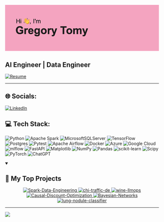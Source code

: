 ![](header.png)

## **AI Engineer | Data Engineer**


[![Resume](https://img.shields.io/badge/Resume-blue)](Gregory_Tomy_Resume.pdf)

---

## 🌐 Socials:
[![LinkedIn](https://img.shields.io/badge/LinkedIn-0077B5?style=for-the-badge&logo=linkedin&logoColor=white)](https://www.linkedin.com/in/gregorytomy/) 

## 💻 Tech Stack:
![Python](https://img.shields.io/badge/python-3670A0?style=for-the-badge&logo=python&logoColor=ffdd54) 
![Apache Spark](https://img.shields.io/badge/Apache%20Spark-FDEE21?style=flat-square&logo=apachespark&logoColor=black)
![MicrosoftSQLServer](https://img.shields.io/badge/Microsoft%20SQL%20Server-CC2927?style=for-the-badge&logo=microsoft%20sql%20server&logoColor=white) 
![TensorFlow](https://img.shields.io/badge/TensorFlow-%23FF6F00.svg?style=for-the-badge&logo=TensorFlow&logoColor=white) 
![Postgres](https://img.shields.io/badge/postgres-%23316192.svg?style=for-the-badge&logo=postgresql&logoColor=white)
![Pytest](https://img.shields.io/badge/pytest-%23ffffff.svg?style=for-the-badge&logo=pytest&logoColor=2f9fe3)
![Apache Airflow](https://img.shields.io/badge/Apache%20Airflow-017CEE?style=for-the-badge&logo=Apache%20Airflow&logoColor=white)
![Docker](https://img.shields.io/badge/docker-%230db7ed.svg?style=for-the-badge&logo=docker&logoColor=white) 
![Azure](https://img.shields.io/badge/azure-%230072C6.svg?style=for-the-badge&logo=microsoftazure&logoColor=white) 
![Google Cloud](https://img.shields.io/badge/GoogleCloud-%234285F4.svg?style=for-the-badge&logo=google-cloud&logoColor=white) 
![mlflow](https://img.shields.io/badge/mlflow-%23d9ead3.svg?style=for-the-badge&logo=numpy&logoColor=blue) 
![FastAPI](https://img.shields.io/badge/FastAPI-005571?style=for-the-badge&logo=fastapi) 
![Matplotlib](https://img.shields.io/badge/Matplotlib-%23ffffff.svg?style=for-the-badge&logo=Matplotlib&logoColor=black) 
![NumPy](https://img.shields.io/badge/numpy-%23013243.svg?style=for-the-badge&logo=numpy&logoColor=white) 
![Pandas](https://img.shields.io/badge/pandas-%23150458.svg?style=for-the-badge&logo=pandas&logoColor=white) 
![scikit-learn](https://img.shields.io/badge/scikit--learn-%23F7931E.svg?style=for-the-badge&logo=scikit-learn&logoColor=white) 
![Scipy](https://img.shields.io/badge/SciPy-%230C55A5.svg?style=for-the-badge&logo=scipy&logoColor=%white) 
![PyTorch](https://img.shields.io/badge/PyTorch-%23EE4C2C.svg?style=for-the-badge&logo=PyTorch&logoColor=white)
![ChatGPT](https://img.shields.io/badge/ChatGPT-74aa9c?style=for-the-badge&logo=openai&logoColor=white)


<details open> 
  <summary><h2>📘 My Top Projects</h2></summary>

  <!-- Repo info cards -t https://github.com/anuraghazra/github-readme-stats -->
  <!-- Small repo cards (fork) - https://github.com/DenverCoder1/github-readme-stats -->

<p align="center">
   <a href="https://github.com/GregoryTomy/Spark-Data-Engineering">
    <img width="278" src="https://github-readme-stats.vercel.app/api/pin/?username=GregoryTomy&repo=Spark-Data-Engineering&theme=react&bg_color=1F222E&title_color=F85D7F&hide_border=true&icon_color=F8D866&show_icons=false" alt="Spark-Data-Engineering">
  </a>
  <a href="https://github.com/GregoryTomy/chi-traffic-de">
    <img width="278" src="https://github-readme-stats.vercel.app/api/pin/?username=GregoryTomy&repo=chi-traffic-de&theme=react&bg_color=1F222E&title_color=F85D7F&hide_border=true&icon_color=F8D866&show_icons=false" alt="chi-traffic-de">
  </a>
     <a href="https://github.com/GregoryTomy/wine-llmops">
    <img width="278" src="https://github-readme-stats.vercel.app/api/pin/?username=GregoryTomy&repo=wine-llmops&theme=react&bg_color=1F222E&title_color=F85D7F&hide_border=true&icon_color=F8D866&show_icons=false" alt="wine-llmops">
  </a>
    <a href="https://github.com/GregoryTomy/Causal-Discount-Optimization">
    <img width="278" src="https://github-readme-stats.vercel.app/api/pin/?username=GregoryTomy&repo=Causal-Discount-Optimization&theme=react&bg_color=1F222E&title_color=F85D7F&hide_border=true&icon_color=F8D866&show_icons=false" alt="Causal-Discount-Optimization">
  </a>
    <a href="https://github.com/GregoryTomy/Bayesian-Networks">
    <img width="278" src="https://github-readme-stats.vercel.app/api/pin/?username=GregoryTomy&repo=Bayesian-Networks&theme=react&bg_color=1F222E&title_color=F85D7F&hide_border=true&icon_color=F8D866&show_icons=false" alt="Bayesian-Networks">
  </a>
    <a href="https://github.com/GregoryTomy/lung-nodule-classifier">
    <img width="278" src="https://github-readme-stats.vercel.app/api/pin/?username=GregoryTomy&repo=lung-nodule-classifier&theme=react&bg_color=1F222E&title_color=F85D7F&hide_border=true&icon_color=F8D866&show_icons=false" alt="lung-nodule-classifier">


</p>

</details>

---
[![](https://visitcount.itsvg.in/api?id=gregorytomy&icon=0&color=7)](https://visitcount.itsvg.in)

<!-- Created with GPRM ( https://gprm.itsvg.in ) -->
